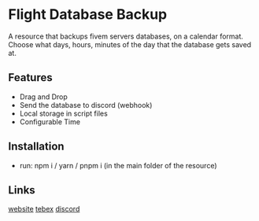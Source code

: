 # Flight Database Backup

A resource that backups fivem servers databases, on a calendar format. Choose what days, hours, minutes of the day that the database gets saved at.

## Features

- Drag and Drop
- Send the database to discord (webhook)
- Local storage in script files
- Configurable Time

## Installation

- run: npm i / yarn / pnpm i (in the main folder of the resource)

## Links

[website](https://flightdev.co)
[tebex](https://fivem.flightdev.co)
[discord](https://discord.gg/flightdev)
